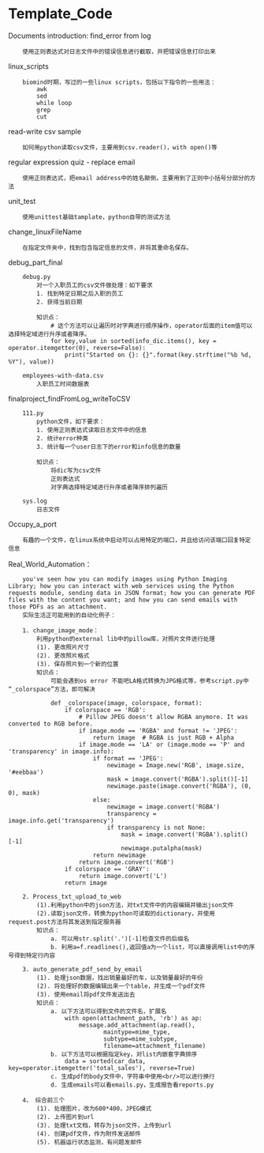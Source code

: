 # Template_Code
Documents introduction:
    find_error from log
        
        使用正则表达式对日志文件中的错误信息进行截取，并把错误信息打印出来
        

   linux_scripts
        
        biomind时期，写过的一些linux scripts，包括以下指令的一些用法：
            awk
            sed
            while loop
            grep
            cut
        

   read-write csv sample
        
        如何用python读取csv文件，主要用到csv.reader()，with open()等
        

   regular expression quiz - replace email
        
        使用正则表达式，把email address中的姓名颠倒，主要用到了正则中小括号分部分的方法
        

   unit_test
   
        使用unittest基础tamplate，python自带的测试方法
        
        
   change_linuxFileName
        
        在指定文件夹中，找到包含指定信息的文件，并将其重命名保存。


   debug_part_final
   
        debug.py
            对一个入职员工的csv文件做处理：如下要求
            1. 找到特定日期之后入职的员工
            2. 获得当前日期
            
            知识点：
                # 这个方法可以让遍历时对字典进行顺序操作，operator后面的item值可以选择特定域进行升序或者降序。
                for key,value in sorted(info_dic.items(), key = operator.itemgetter(0), reverse=False):
                    print("Started on {}: {}".format(key.strftime("%b %d, %Y"), value))
                
        employees-with-data.csv
            入职员工时间数据表
   
   
   finalproject_findFromLog_writeToCSV
        
        111.py
            python文件，如下要求：
            1. 使用正则表达式读取日志文件中的信息
            2. 统计error种类
            3. 统计每一个user日志下的error和info信息的数量
            
            知识点：
                将dic写为csv文件
                正则表达式
                对字典选择特定域进行升序或者降序排列遍历
        
        sys.log
            日志文件
            
            
   Occupy_a_port
        
        有趣的一个文件，在linux系统中启动可以占用特定的端口，并且给访问该端口回复特定信息
   
   
   Real_World_Automation：

        you've seen how you can modify images using Python Imaging Library; how you can interact with web services using the Python requests module, sending data in JSON format; how you can generate PDF files with the content you want; and how you can send emails with those PDFs as an attachment. 
        实际生活正可能用到的自动化例子：
        
        1. change_image_mode：
            利用python的external lib中的pillow库，对照片文件进行处理
            (1). 更改照片尺寸
            (2). 更改照片格式
            (3). 保存照片到一个新的位置
            知识点：
                可能会遇到os error 不能吧LA格式转换为JPG格式等，参考script.py中 “_colorspace”方法，即可解决
                
                def _colorspace(image, colorspace, format):
                    if colorspace == 'RGB':
                        # Pillow JPEG doesn't allow RGBA anymore. It was converted to RGB before.
                        if image.mode == 'RGBA' and format != 'JPEG':
                            return image  # RGBA is just RGB + Alpha
                        if image.mode == 'LA' or (image.mode == 'P' and 'transparency' in image.info):
                            if format == 'JPEG':
                                newimage = Image.new('RGB', image.size, '#eebbaa')
                                mask = image.convert('RGBA').split()[-1]
                                newimage.paste(image.convert('RGBA'), (0, 0), mask)
                            else:
                                newimage = image.convert('RGBA')
                                transparency = image.info.get('transparency')
                                if transparency is not None:
                                    mask = image.convert('RGBA').split()[-1]
                                    newimage.putalpha(mask)
                            return newimage
                        return image.convert('RGB')
                    if colorspace == 'GRAY':
                        return image.convert('L')
                    return image
        
        2. Process_txt_upload_to_web
            (1).利用python中的json方法，对txt文件中的内容编辑并输出json文件
            (2).读取json文件，转换为python可读取的dictionary，并使用request.post方法将其发送到指定服务器
            知识点：
                a. 可以用str.split('.')[-1]检查文件的后缀名
                b. 利用a=f.readlines(),返回值a为一个list，可以直接调用list中的序号得到特定行内容
        
        3. auto_generate_pdf_send_by_email
            (1). 处理json数据，找出销量最好的车，以及销量最好的年份
            (2). 将处理好的数据编辑出来一个table，并生成一个pdf文件
            (3). 使用email将pdf文件发送出去
            知识点：
                a. 以下方法可以得到文件的文件名，扩展名
                    with open(attachment_path, 'rb') as ap:
                        message.add_attachment(ap.read(),
                               maintype=mime_type,
                               subtype=mime_subtype,
                               filename=attachment_filename)
                b. 以下方法可以根据指定key，对list内嵌套字典排序
                    data = sorted(car_data, key=operator.itemgetter('total_sales'), reverse=True)
                c. 生成pdf的body文件中，字符串中使用<br/>可以进行换行
                d. 生成emails可以看emails.py，生成报告看reports.py
        
        4， 综合前三个
            (1). 处理图片，改为600*400，JPEG模式
            (2). 上传图片到url
            (3). 处理txt文档，转存为json文件，上传到url
            (4). 创建pdf文件，作为附件发送邮件
            (5). 机器运行状态监测，有问题发邮件
            
        
